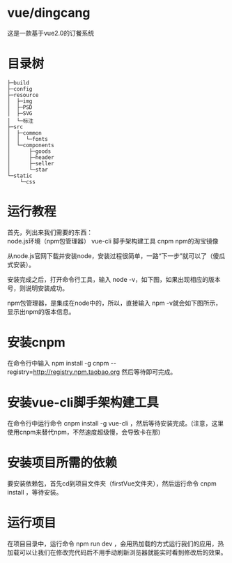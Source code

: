 # vue/dingcang
这是一款基于vue2.0的订餐系统

# 目录树
```
├─build
├─config
├─resource
│  ├─img
│  ├─PSD
│  ├─SVG
│  └─标注
├─src
│  ├─common
│  │  └─fonts
│  └─components
│      ├─goods
│      ├─header
│      ├─seller
│      └─star
└─static
    └─css
```

# 运行教程
首先，列出来我们需要的东西：  
node.js环境（npm包管理器）
vue-cli 脚手架构建工具
cnpm  npm的淘宝镜像

从node.js官网下载并安装node，安装过程很简单，一路“下一步”就可以了（傻瓜式安装）。
 
安装完成之后，打开命令行工具，输入 node -v，如下图，如果出现相应的版本号，则说明安装成功。

npm包管理器，是集成在node中的，所以，直接输入 npm -v就会如下图所示，显示出npm的版本信息。

# 安装cnpm
在命令行中输入 npm install -g cnpm --registry=http://registry.npm.taobao.org 然后等待即可完成。

# 安装vue-cli脚手架构建工具
在命令行中运行命令 cnpm install -g vue-cli ，然后等待安装完成。(注意，这里使用cnpm来替代npm，不然速度超级慢，会导致卡在那)

# 安装项目所需的依赖
要安装依赖包，首先cd到项目文件夹（firstVue文件夹），然后运行命令 cnpm install ，等待安装。

# 运行项目
在项目目录中，运行命令 npm run dev ，会用热加载的方式运行我们的应用，热加载可以让我们在修改完代码后不用手动刷新浏览器就能实时看到修改后的效果。
